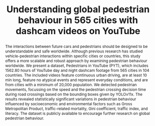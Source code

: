 ---
layout: publication
sitemap: false
title: "Understanding global pedestrian behaviour in 565 cities with dashcam videos on YouTube"
authors: Alam, M. S., Martens, M. H., Bazilinska, O., Bazilinskyy, P.
pdf: alam2025crossing
image: alam2025crossing.jpg
display: Submitted for publication.
# year: 
# doi:
code: https://github.com/Shaadalam9/pedestrians-in-youtube
suppmat: https://www.dropbox.com/scl/fo/35l3zd7vi1zz3xvv8moqt/AEkT4HwGtyTTjdDf0XbqTGA?rlkey=ws9q9hegy9kh95jdernpoay23
abstract: "The interactions between future cars and pedestrians should be designed to be understandable and safe worldwide. Although previous research has studied vehicle-pedestrian interactions within specific cities or countries, this study offers a more scalable and robust approach by examining pedestrian behaviour worldwide. We present a dataset, Pedestrians in YouTube (PYT), which includes 1562.80 hours of YouTube day and night dashcam footage from 565 cities in 104 countries. The included videos feature continuous urban driving, are at least 10 min long, feature no atypical events and represent everyday conditions, and are from cities with a minimum of 20,000 population. We detected pedestrian movements, focussing on the speed and the pedestrian crossing decision time during road crossings based on the bounding boxes given by YOLOv11x. The results revealed statistically significant variations in pedestrian behaviour influenced by socioeconomic and environmental factors such as Gross Metropolitan Product, traffic-related mortality, Gini coefficient, traffic index, and literacy. The dataset is publicly available to encourage further research on global pedestrian behaviour."
---